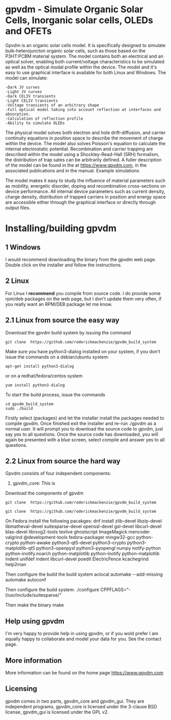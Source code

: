 gpvdm - Simulate Organic Solar Cells, Inorganic solar cells, OLEDs and OFETs
============================================================================

Gpvdm is an organic solar cells model. It is specifically designed to 
simulate bulk-heterojuncton organic solar cells, such as those based on the 
P3HT:PCBM material system. The model contains both an electrical and an optical 
solver, enabling both current/voltage characteristics to be simulated as well 
as the optical modal profile within the device. The model and it's easy to use 
graphical interface is available for both Linux and Windows.
The model can simulate:

    -Dark JV curves
    -Light JV curves
    -Dark CELIV transients
    -Light CELIV transients
    -Voltage transients of an arbitrary shape
    -Full optical model taking into account reflection at interfaces and absorption.
    -Calculation of reflection profile
    -Ability to simulate OLEDs

The physical model solves both electron and hole drift-diffusion, and carrier 
continuity equations in position space to describe the movement of charge 
within the device. The model also solves Poisson's equation to calculate the 
internal electrostatic potential. Recombination and carrier trapping are 
described within the model using a Shockley-Read-Hall (SRH) formalism, the 
distribution of trap sates can be arbitrarily defined. A fuller description of 
the model can be found in the at https://www.gpvdm.com, in the associated
publications  and in the manual.
Example simulations

The model makes it easy to study the influence of material parameters such as 
mobility, energetic disorder, doping and recombination cross-sections on device 
performance. All internal device parameters such as current density, charge 
density, distribution of trapped carriers in position and energy space are 
accessible either through the graphical interface or directly through output 
files. 

Installing/building gpvdm
==============

1 Windows
----------

I would recommend downloading the binary from the gpvdm web page.  Double click on the installer and follow the instructions.

2 Linux
--------
For Linux I **recommend** you compile from source code.  I do provide some rpm/deb packages on the web page, but I don't update them very often, if you really want an RPM/DEB package let me know.

2.1 Linux from source the easy way
----------------------------------
Download the gpvdm build system by issuing the command 

~~~~
git clone  https://github.com/roderickmackenzie/gpvdm_build_system
~~~~

Make sure you have python3-dialog installed on your system, if you don't issue the commands on a debian/ubuntu system:
~~~~
apt-get install python3-dialog
~~~~
or on a redhat/fedora/centos system
~~~~
yum install python3-dialog
~~~~

To start the build process, issue the commands

~~~~
cd gpvdm_build_system
sudo ./build
~~~~

Firstly select (packages) and let the installer install the packages needed to compile gpvdm.  Once finished exit the installer and re-run ./gpvdm as a normal user.  It will prompt you to download the source code to gpvdm, just say yes to all questions.  Once the source code has downloaded, you will again be presented with a blue screen, select compile and answer yes to all questions.

2.2 Linux from source the hard way
----------------------------------
Gpvdm consists of four independent components:
1. gpvdm_core: This is

Download the components of gpvdm
~~~~
git clone  https://github.com/roderickmackenzie/gpvdm_build_system
~~~~

~~~~
git clone  https://github.com/roderickmackenzie/gpvdm_build_system
~~~~

On Fedora install the following pacakges:
dnf install zlib-devel libzip-devel libmatheval-devel suitesparse-devel openssl-devel gsl-devel libcurl-devel blas-devel librsvg2-tools texlive ghostscript ImageMagick mencoder valgrind @development-tools fedora-packager mingw32-gcc python-crypto python-awake python3-qt5-devel python3-crypto python3-matplotlib-qt5 python3-openpyxl python3-pyopengl numpy notify-python python-inotify.noarch python-matplotlib python-inotify python-matplotlib indent unifdef indent libcurl-devel poedit ElectricFence kcachegrind help2man

Then configure the build the build system
aclocal
automake --add-missing
automake
autoconf

Then configure the build system:
./configure CPPFLAGS="-I/usr/include/suitesparse/"

Then make the binary
make

Help using gpvdm
----------------
I'm very happy to provide help in using gpvdm, or if you wold prefer I am 
equally happy to collaborate and model your data for you. See the contact page.


More information
----------------
More information can be found on the home page https://www.gpvdm.com

Licensing
---------
gpvdm comes in two parts, gpvdm_core and gpvdm_gui.  They are independent programs, gpvdm_core is licensed under the 3-clause BSD license, gpvdm_gui is licensed under the GPL v2.

